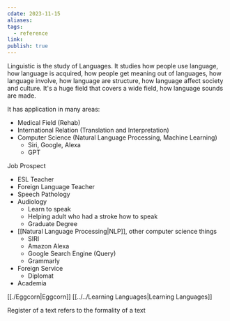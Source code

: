 ```yaml
---
cdate: 2023-11-15
aliases: 
tags:
  - reference
link: 
publish: true
---
```


Linguistic is the study of Languages. It studies how people use language, how language is acquired, how people get meaning out of languages, how language involve, how language are structure, how language affect society and culture. It's a huge field that covers a wide field, how language sounds are made.

It has application in many areas:
- Medical Field (Rehab)
- International Relation (Translation and Interpretation)
- Computer Science (Natural Language Processing, Machine Learning)
	- Siri, Google, Alexa
	- GPT

Job Prospect
- ESL Teacher
- Foreign Language Teacher
- Speech Pathology
- Audiology
	- Learn to speak
	- Helping adult who had a stroke how to speak
	- Graduate Degree
- [[Natural Language Processing|NLP]], other computer science things
	- SIRI
	- Amazon Alexa
	- Google Search Engine (Query)
	- Grammarly
- Foreign Service
	- Diplomat
- Academia


[[./Eggcorn|Eggcorn]]
[[../../Learning Languages|Learning Languages]]


Register of a text refers to the formality of a text
